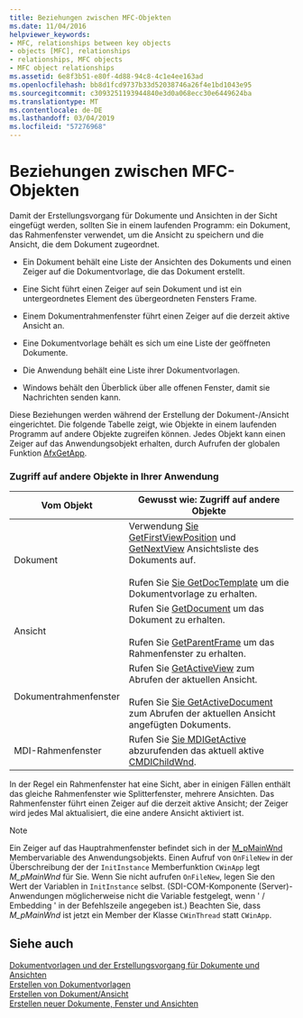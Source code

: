 ```yaml
---
title: Beziehungen zwischen MFC-Objekten
ms.date: 11/04/2016
helpviewer_keywords:
- MFC, relationships between key objects
- objects [MFC], relationships
- relationships, MFC objects
- MFC object relationships
ms.assetid: 6e8f3b51-e80f-4d88-94c8-4c1e4ee163ad
ms.openlocfilehash: bb8d1fcd9737b33d52038746a26f4e1bd1043e95
ms.sourcegitcommit: c3093251193944840e3d0a068ecc30e6449624ba
ms.translationtype: MT
ms.contentlocale: de-DE
ms.lasthandoff: 03/04/2019
ms.locfileid: "57276968"
---
```

# <a name="relationships-among-mfc-objects"></a>Beziehungen zwischen MFC-Objekten

Damit der Erstellungsvorgang für Dokumente und Ansichten in der Sicht eingefügt werden, sollten Sie in einem laufenden Programm: ein Dokument, das Rahmenfenster verwendet, um die Ansicht zu speichern und die Ansicht, die dem Dokument zugeordnet.

- Ein Dokument behält eine Liste der Ansichten des Dokuments und einen Zeiger auf die Dokumentvorlage, die das Dokument erstellt.

- Eine Sicht führt einen Zeiger auf sein Dokument und ist ein untergeordnetes Element des übergeordneten Fensters Frame.

- Einem Dokumentrahmenfenster führt einen Zeiger auf die derzeit aktive Ansicht an.

- Eine Dokumentvorlage behält es sich um eine Liste der geöffneten Dokumente.

- Die Anwendung behält eine Liste ihrer Dokumentvorlagen.

- Windows behält den Überblick über alle offenen Fenster, damit sie Nachrichten senden kann.

Diese Beziehungen werden während der Erstellung der Dokument-/Ansicht eingerichtet. Die folgende Tabelle zeigt, wie Objekte in einem laufenden Programm auf andere Objekte zugreifen können. Jedes Objekt kann einen Zeiger auf das Anwendungsobjekt erhalten, durch Aufrufen der globalen Funktion [AfxGetApp](../mfc/reference/application-information-and-management.md#afxgetapp).

### <a name="gaining-access-to-other-objects-in-your-application"></a>Zugriff auf andere Objekte in Ihrer Anwendung

|Vom Objekt|Gewusst wie: Zugriff auf andere Objekte|
|-----------------|---------------------------------|
|Dokument|Verwendung [Sie GetFirstViewPosition](../mfc/reference/cdocument-class.md#getfirstviewposition) und [GetNextView](../mfc/reference/cdocument-class.md#getnextview) Ansichtsliste des Dokuments auf.<br /><br /> Rufen Sie [Sie GetDocTemplate](../mfc/reference/cdocument-class.md#getdoctemplate) um die Dokumentvorlage zu erhalten.|
|Ansicht|Rufen Sie [GetDocument](../mfc/reference/cview-class.md#getdocument) um das Dokument zu erhalten.<br /><br /> Rufen Sie [GetParentFrame](../mfc/reference/cwnd-class.md#getparentframe) um das Rahmenfenster zu erhalten.|
|Dokumentrahmenfenster|Rufen Sie [GetActiveView](../mfc/reference/cframewnd-class.md#getactiveview) zum Abrufen der aktuellen Ansicht.<br /><br /> Rufen Sie [Sie GetActiveDocument](../mfc/reference/cframewnd-class.md#getactivedocument) zum Abrufen der aktuellen Ansicht angefügten Dokuments.|
|MDI-Rahmenfenster|Rufen Sie [Sie MDIGetActive](../mfc/reference/cmdiframewnd-class.md#mdigetactive) abzurufenden das aktuell aktive [CMDIChildWnd](../mfc/reference/cmdichildwnd-class.md).|

In der Regel ein Rahmenfenster hat eine Sicht, aber in einigen Fällen enthält das gleiche Rahmenfenster wie Splitterfenster, mehrere Ansichten. Das Rahmenfenster führt einen Zeiger auf die derzeit aktive Ansicht; der Zeiger wird jedes Mal aktualisiert, die eine andere Ansicht aktiviert ist.

> [!NOTE]
>  Ein Zeiger auf das Hauptrahmenfenster befindet sich in der [M_pMainWnd](../mfc/reference/cwinthread-class.md#m_pmainwnd) Membervariable des Anwendungsobjekts. Einen Aufruf von `OnFileNew` in der Überschreibung der der `InitInstance` Memberfunktion `CWinApp` legt *M_pMainWnd* für Sie. Wenn Sie nicht aufrufen `OnFileNew`, legen Sie den Wert der Variablen in `InitInstance` selbst. (SDI-COM-Komponente (Server)-Anwendungen möglicherweise nicht die Variable festgelegt, wenn ' / Embedding ' in der Befehlszeile angegeben ist.) Beachten Sie, dass *M_pMainWnd* ist jetzt ein Member der Klasse `CWinThread` statt `CWinApp`.

## <a name="see-also"></a>Siehe auch

[Dokumentvorlagen und der Erstellungsvorgang für Dokumente und Ansichten](../mfc/document-templates-and-the-document-view-creation-process.md)<br/>
[Erstellen von Dokumentvorlagen](../mfc/document-template-creation.md)<br/>
[Erstellen von Dokument/Ansicht](../mfc/document-view-creation.md)<br/>
[Erstellen neuer Dokumente, Fenster und Ansichten](../mfc/creating-new-documents-windows-and-views.md)
